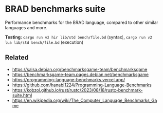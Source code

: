 # BRAD benchmarks suite

Performance benchmarks for the BRAD language, compared to other similar languages and more.

**Testing:** `cargo run v2 hir lib/std bench/file.bd` (syntax), `cargo run v2 lua lib/std bench/file.bd` (execution)

## Related

- https://salsa.debian.org/benchmarksgame-team/benchmarksgame
- https://benchmarksgame-team.pages.debian.net/benchmarksgame
- https://programming-language-benchmarks.vercel.app/
- https://github.com/hanabi1224/Programming-Language-Benchmarks
- https://kobzol.github.io/rust/rustc/2023/08/18/rustc-benchmark-suite.html
- https://en.wikipedia.org/wiki/The_Computer_Language_Benchmarks_Game